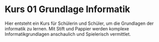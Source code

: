 # Kurs 01 Grundlage Informatik

Hier entsteht ein Kurs für Schülerin und Schüler, um die Grundlagen der informatik zu lernen. Mit Stift und Pappier werden komplexe Informatikgrundlagen anschaulich und Spielerisch vermittlet.

